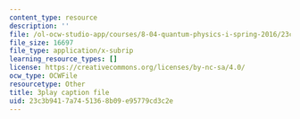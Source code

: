 ```yaml
---
content_type: resource
description: ''
file: /ol-ocw-studio-app/courses/8-04-quantum-physics-i-spring-2016/23c3b9417a7451368b09e95779cd3c2e_kefsxztSX74.vtt
file_size: 16697
file_type: application/x-subrip
learning_resource_types: []
license: https://creativecommons.org/licenses/by-nc-sa/4.0/
ocw_type: OCWFile
resourcetype: Other
title: 3play caption file
uid: 23c3b941-7a74-5136-8b09-e95779cd3c2e
---
```

